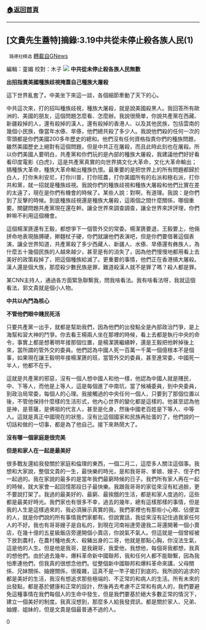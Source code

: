###  [:house:返回首頁](https://github.com/ourhimalayas/txt)
---

## [文貴先生蓋特]摘錄:3.19中共從未停止殺各族人民(1)
` 路德社精选` [轉載自GNews](https://gnews.org/zh-hans/1008673/)

編輯：童媚 校對：木子
![]()![](https://www.gnews.org/wp-content/uploads/2021/03/image001-72.png)
**中共從未停止殺各族人民無數**

**出招指責美國種族歧視掩蓋自己種族大屠殺**

這下世界亂套了。中美坐下來這一談，各個細節牽動了天下的心。

中共這次來，打的招叫種族歧視，種族大屠殺，就是說美國殺黑人。我回答所有歐洲的、美國的朋友，這個問題怎麼看、怎麼辦。我說很簡單，你說共產黨在西藏、新疆殺掉的人，還有殺掉的漢人，還有殺掉的香港人、以及其他民族，包括雲南的幾個小民族，像當年水傣、旱傣，他們總共殺了多少人。我說他們殺的任何一次的零頭都是你們美國200多年歷史的總和。他們沒有任何資格指責你們的種族問題，雖然美國歷史上絕對有這個問題，但是中共正在屠殺，而且此時此刻也在屠殺。所以你們美國人要明白，共產黨和你們玩的是內部的種族大屠殺，我建議他們好好看看印度電影《白虎》，這是共產黨真實的向世界搞文化大革命，文化大革命輸出；搞種族大革命，種族大革命輸出種族仇恨。最重要的是把世界上的所有問題都歸於白人，打你朱利安尼，打你川普，打你班農，打你美國所有的右派和極右派，打你共和黨，就一招就是種族歧視。我說你們的種族歧視和種族大屠殺和他們比實在差的太遠了，現在是你們有機會的時候了。某些人說：對啊，有道理。我說：是你們到了反擊的時候。到底種族歧視還是種族大屠殺，這兩個之間什麼關係，哪個重要。關鍵問題共產黨現在還在幹。讓全世界來調查調查，讓全世界來評評理，你們幹嘛不利用這個機會。

這個楊潔篪還有王毅，都想爭下一個管外交的常委。楊潔篪要退，王毅要上，他倆拼命地表現胳膊硬，擀麵杖子硬，你們就讓他們表演吧，但是你們要借著這個表演，讓全世界知道，共產黨殺了多少西藏人、新疆人、水傣、旱傣還有彝族人，為什麼五十幾個民族的人越來越少，甚至是有的消失了，因為他們慢慢地都用看上去美好的政策殺掉了，把這個種族給滅了。更重要的事情，他們正在香港搞大屠殺。漢人還是個大族，那麼殺少數民族是罪，難道殺漢人就不是罪了嗎？殺人都是罪。

某CNN主持人，通過各方面緊急聯繫我，問我啥看法。我有啥看法呀，我就這個看法，郭文貴就是個小人物。

**中共以內鬥為核心**

**不管他們眼中賤民死活**

只要共產黨一出手，就都是幫助我們，因為他們的出發點全是內部政治鬥爭，是上海幫和習大神的鬥爭。你去看王楊兩人坐在那裡的時候，看上去都是執行中央的命令，事實上都是想著明年接那個位置，是楊潔篪繼續幹，還是王毅把他幹掉後上來，當所謂的管外交的委員。他們認為中國人死一百萬一千萬一個億根本不是個事，如果現在讓王毅明年接楊潔篪的班，當管外交的委員，甚至進常委，中國死一半人，他都不在乎。

這就是共產黨的邪惡，沒有一個人想中國人和他一樣，他認為中國人就是賤民，中、下等人，而他是上等人，這是每個進了中南坑，當了候補委員，到中央委員，到政治局常委，每個人的心理。我接觸過的中央任何一個人，只要到了那個位置以後，不管他保持什麼樣的生活形式，他內心世界的變化都是這樣的。他甚至認為他是神，是菩薩，是佛祖的代言人，甚至是化身，然後中國老百姓是下等人、中等人。這就是真正中國現在的狀態，沒有比這個國家和民族再扯蛋的了，他們說的一切話和做的一切事，都是為了他自己。接下來熱鬧大了。

**沒有哪一個家庭是很完美**

**但是和家人在一起是最美好**

很多戰友還給我發關於家庭和倫理的東西，一個二月二，這麼多人關注這個事。我想和大家說，整個文貴的一生，最快樂的時光，是和我哥哥、爹娘、嫂子、侄子們一起過的。我在家說的最多的是當年我們最窮時候的日子。我們所有家人再在一起的時候，就大家會一起回憶那段日子最快樂。我跟我哥哥的家從來沒有紅過臉，更不要說打架了。我過的最美好的、最窮、最挨餓的生活，都是和家人度過的，這些都是最美好時光。我們家也有很多不幸，過去的幾年，總有這樣那樣的事情，但是我的人生是這樣過來的，我必須展示真實的我。我們家裡也有那些小心眼、佔便宜的人，就是你們說的所有事情我們家都有。但說實話，我從來沒有記住過我家任何人的不好。我也有哥哥嫂子是自私的，到現在河南裕達旁邊我二哥還開著一個小賣店，在幾十億的五星級飯店旁邊開個小賣店，你說氣不氣人。但這就是一個曾經被下放到農村，在農村種地長大、殺豬出身的二哥，他就是那點心胸，你沒法生氣，這是他的人生。但是他是我哥，是我親哥，我愛他，我想他，每個哥我都想，我真的想他們。由於過去幾年，爆料革命新中國聯邦，我和任何人都不能聯繫，因為我怕牽連他們，但我真的很想念他們。從整個新中國聯邦和爆料革命來講，父母關係、兄妹關係、妯娌關係，很複雜，這真不是一竿子能打到底的。我所說的追求的都是美好的生活，我沒有想追求那些極端的、不正常的和病人的生活。所有未來的出發點，都是基於健康和正常的設計，然後再去考慮不正常和有病人的，我們要避免這種事情在我們每個人的生命中發生，但是我們要基於絕大多數正常的情況下，建立一個美好的制度。我真沒想到，那麼多人給我發資訊，都是關於家人、兄弟、妯娌、姐妹的，但是文貴是個最普通不過的人。

0
